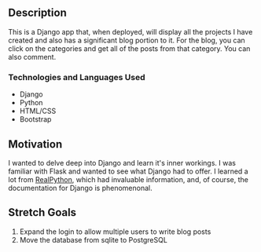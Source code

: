 ## Description
This is a Django app that, when deployed, will display all the projects I have created and also has a significant blog portion to it.
For the blog, you can click on the categories and get all of the posts from that category. You can also comment.

### Technologies and Languages Used
- Django
- Python
- HTML/CSS
- Bootstrap

## Motivation
I wanted to delve deep into Django and learn it's inner workings. I was familiar with Flask and wanted to see what Django had to offer. I learned a lot from [RealPython](https://realpython.com/), which had invaluable information, and, of course, the documentation for Django is phenomenonal.

## Stretch Goals
1. Expand the login to allow multiple users to write blog posts
2. Move the database from sqlite to PostgreSQL